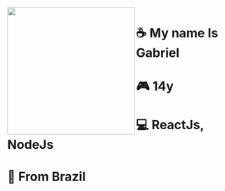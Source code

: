 <img align="left" height="290" src="https://media.discordapp.net/attachments/852941150037213217/870782683473641522/Captivating_Pixel_Art_Scenes_-_Dr_Wong_-_Emporium_of_Tings__Web_Magazine_.gif?width=831&height=467" />

# ☕ My name Is Gabriel
# 🎮 14y
# 💻 ReactJs, NodeJs
# 🎈 From Brazil
